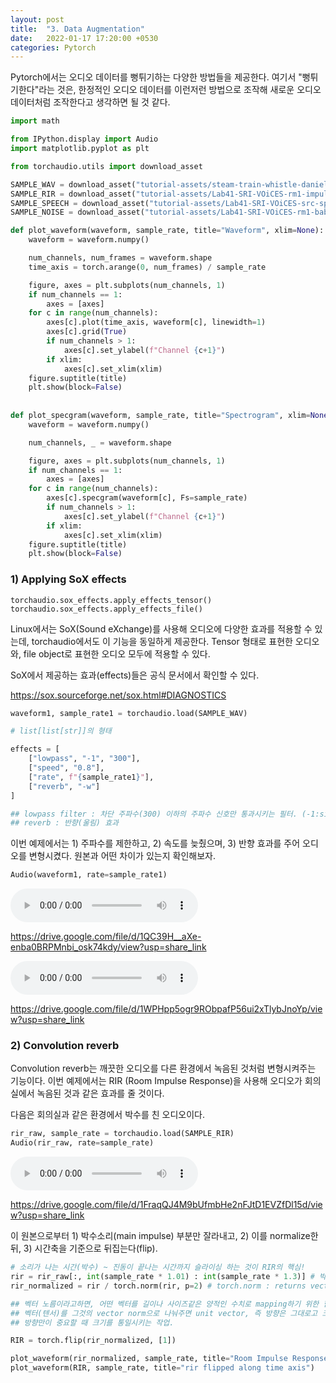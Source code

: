 ```yaml
---
layout: post
title:  "3. Data Augmentation"
date:   2022-01-17 17:20:00 +0530
categories: Pytorch
---
```


Pytorch에서는 오디오 데이터를 뻥튀기하는 다양한 방법들을 제공한다.
여기서 "뻥튀기한다"라는 것은, 한정적인 오디오 데이터를 이런저런 방법으로 조작해 새로운 오디오 데이터처럼 조작한다고 생각하면 될 것 같다.  


``` python
import math

from IPython.display import Audio
import matplotlib.pyplot as plt

from torchaudio.utils import download_asset

SAMPLE_WAV = download_asset("tutorial-assets/steam-train-whistle-daniel_simon.wav")
SAMPLE_RIR = download_asset("tutorial-assets/Lab41-SRI-VOiCES-rm1-impulse-mc01-stu-clo-8000hz.wav")
SAMPLE_SPEECH = download_asset("tutorial-assets/Lab41-SRI-VOiCES-src-sp0307-ch127535-sg0042-8000hz.wav")
SAMPLE_NOISE = download_asset("tutorial-assets/Lab41-SRI-VOiCES-rm1-babb-mc01-stu-clo-8000hz.wav")
```

```python
def plot_waveform(waveform, sample_rate, title="Waveform", xlim=None):
    waveform = waveform.numpy()

    num_channels, num_frames = waveform.shape
    time_axis = torch.arange(0, num_frames) / sample_rate

    figure, axes = plt.subplots(num_channels, 1)
    if num_channels == 1:
        axes = [axes]
    for c in range(num_channels):
        axes[c].plot(time_axis, waveform[c], linewidth=1)
        axes[c].grid(True)
        if num_channels > 1:
            axes[c].set_ylabel(f"Channel {c+1}")
        if xlim:
            axes[c].set_xlim(xlim)
    figure.suptitle(title)
    plt.show(block=False)
    
    
def plot_specgram(waveform, sample_rate, title="Spectrogram", xlim=None):
    waveform = waveform.numpy()

    num_channels, _ = waveform.shape

    figure, axes = plt.subplots(num_channels, 1)
    if num_channels == 1:
        axes = [axes]
    for c in range(num_channels):
        axes[c].specgram(waveform[c], Fs=sample_rate)
        if num_channels > 1:
            axes[c].set_ylabel(f"Channel {c+1}")
        if xlim:
            axes[c].set_xlim(xlim)
    figure.suptitle(title)
    plt.show(block=False)
```

### 1) Applying SoX effects

	torchaudio.sox_effects.apply_effects_tensor()
	torchaudio.sox_effects.apply_effects_file()
    
Linux에서는 SoX(Sound eXchange)를 사용해 오디오에 다양한 효과를 적용할 수 있는데, torchaudio에서도 이 기능을 동일하게 제공한다. Tensor 형태로 표현한 오디오와, file object로 표현한 오디오 모두에 적용할 수 있다.

SoX에서 제공하는 효과(effects)들은 공식 문서에서 확인할 수 있다.

https://sox.sourceforge.net/sox.html#DIAGNOSTICS

```python
waveform1, sample_rate1 = torchaudio.load(SAMPLE_WAV)

# list[list[str]]의 형태

effects = [
    ["lowpass", "-1", "300"],
    ["speed", "0.8"],
    ["rate", f"{sample_rate1}"],
    ["reverb", "-w"]
]

## lowpass filter : 차단 주파수(300) 이하의 주파수 신호만 통과시키는 필터. (-1:single-pole, -2:double-pole)
## reverb : 반향(울림) 효과
```

이번 예제에서는 1) 주파수를 제한하고, 2) 속도를 늦췄으며, 3) 반향 효과를 주어 오디오를 변형시켰다.
원본과 어떤 차이가 있는지 확인해보자.

```python
Audio(waveform1, rate=sample_rate1)
```

<audio controls >
 <source src="https://docs.google.com/uc?export=open&id=1QC39H__aXe-enba0BRPMnbi_osk74kdy" type='audio/mp3' />
</audio>

https://drive.google.com/file/d/1QC39H__aXe-enba0BRPMnbi_osk74kdy/view?usp=share_link

<audio controls >
 <source src="https://docs.google.com/uc?export=open&id=1WPHpp5ogr9RObpafP56ui2xTlybJnoYp" type='audio/mp3' />
</audio>

https://drive.google.com/file/d/1WPHpp5ogr9RObpafP56ui2xTlybJnoYp/view?usp=share_link

### 2) Convolution reverb

Convolution reverb는 깨끗한 오디오를 다른 환경에서 녹음된 것처럼 변형시켜주는 기능이다. 이번 예제에서는 RIR (Room Impulse Response)을 사용해 오디오가 회의실에서 녹음된 것과 같은 효과를 줄 것이다.

다음은 회의실과 같은 환경에서 박수를 친 오디오이다.
```python
rir_raw, sample_rate = torchaudio.load(SAMPLE_RIR)
Audio(rir_raw, rate=sample_rate)
```
<audio controls >
 <source src="https://docs.google.com/uc?export=open&id=1FraqQJ4M9bUfmbHe2nFJtD1EVZfDl15d" type='audio/mp3' />
</audio>

https://drive.google.com/file/d/1FraqQJ4M9bUfmbHe2nFJtD1EVZfDl15d/view?usp=share_link

이 원본으로부터 1) 박수소리(main impulse) 부분만 잘라내고, 2) 이를 normalize한 뒤, 3) 시간축을 기준으로 뒤집는다(flip).

```python
# 소리가 나는 시간(박수) ~ 진동이 끝나는 시간까지 슬라이싱 하는 것이 RIR의 핵심!
rir = rir_raw[:, int(sample_rate * 1.01) : int(sample_rate * 1.3)] # 박수 부분만
rir_normalized = rir / torch.norm(rir, p=2) # torch.norm : returns vector norm of tensor.

## 벡터 노름이라고하면, 어떤 벡터를 길이나 사이즈같은 양적인 수치로 mapping하기 위한 함수이다.
## 벡터(텐서)를 그것의 vector norm으로 나눠주면 unit vector, 즉 방향은 그대로고 크기는 1인 벡터가 된다.
## 방향만이 중요할 때 크기를 통일시키는 작업.

RIR = torch.flip(rir_normalized, [1])

plot_waveform(rir_normalized, sample_rate, title="Room Impulse Response")
plot_waveform(RIR, sample_rate, title="rir flipped along time axis")
```


